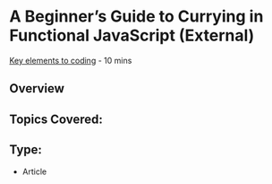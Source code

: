 # A Beginner’s Guide to Currying in Functional JavaScript (External)
[Key elements to coding](http://www.sitepoint.com/currying-in-functional-javascript/) - 10 mins


## Overview


## Topics Covered:



## Type:
- Article
